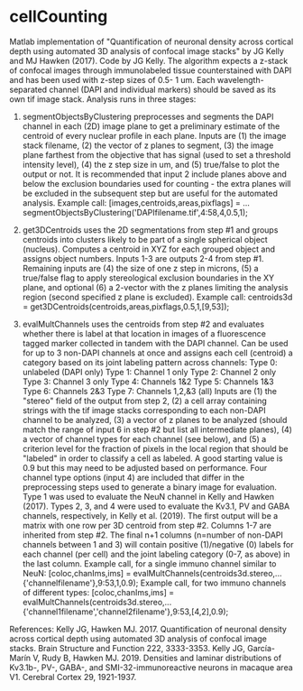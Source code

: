 # cellCounting
Matlab implementation of "Quantification of neuronal density across cortical 
depth using automated 3D analysis of confocal image stacks" by JG Kelly and 
MJ Hawken (2017). Code by JG Kelly. 
The algorithm expects a z-stack of confocal images through immunolabeled 
tissue counterstained with DAPI and has been used with z-step sizes of 0.5-
1 um. Each wavelength-separated channel (DAPI and individual markers) should
be saved as its own tif image stack. Analysis runs in three stages: 

1. segmentObjectsByClustering preprocesses and segments the DAPI channel in
each (2D) image plane to get a preliminary estimate of the centroid of every
nuclear profile in each plane. 
Inputs are (1) the image stack filename, (2) the vector of z planes to 
segment, (3) the image plane farthest from the objective that has signal 
(used to set a threshold intensity level), (4) the z step size in um, and 
(5) true/false to plot the output or not. 
It is recommended that input 2 include planes above and below the exclusion
boundaries used for counting - the extra planes will be excluded in the 
subsequent step but are useful for the automated analysis.
Example call:
[images,centroids,areas,pixflags] = ...
	segmentObjectsByClustering('DAPIfilename.tif',4:58,4,0.5,1);

2. get3DCentroids uses the 2D segmentations from step #1 and groups 
centroids into clusters likely to be part of a single spherical object 
(nucleus). Computes a centroid in XYZ for each grouped object and assigns
object numbers.
Inputs 1-3 are outputs 2-4 from step #1. Remaining inputs are (4) the size
of one z step in microns, (5) a true/false flag to apply stereological 
exclusion boundaries in the XY plane, and optional (6) a 2-vector with the z 
planes limiting the analysis region (second specified z plane is excluded).
Example call:
centroids3d = get3DCentroids(centroids,areas,pixflags,0.5,1,[9,53]);
 
3. evalMultChannels uses the centroids from step #2 and evaluates whether
there is label at that location in images of a fluorescence tagged marker
collected in tandem with the DAPI channel. Can be used for up to 3 non-DAPI
channels at once and assigns each cell (centroid) a category based on its 
joint labeling pattern across channels:
Type 0: unlabeled (DAPI only)
Type 1: Channel 1 only
Type 2: Channel 2 only
Type 3: Channel 3 only
Type 4: Channels 1&2 
Type 5: Channels 1&3
Type 6: Channels 2&3
Type 7: Channels 1,2,&3 (all)
Inputs are (1) the "stereo" field of the output from step 2, (2) a cell 
array containing strings with the tif image stacks corresponding to each 
non-DAPI channel to be analyzed, (3) a vector of z planes to be analyzed 
(should match the range of input 6 in step #2 but list all intermediate 
planes), (4) a vector of channel types for each channel (see below), and 
(5) a criterion level for the fraction of pixels in the local region that 
should be "labeled" in order to classify a cell as labeled. A good starting
value is 0.9 but this may need to be adjusted based on performance.
Four channel type options (input 4) are included that differ in the 
preprocessing steps used to generate a binary image for evaluation. Type 1
was used to evaluate the NeuN channel in Kelly and Hawken (2017). Types 2, 
3, and 4 were used to evaluate the Kv3.1, PV and GABA channels, 
respectively, in Kelly et al. (2019).
The first output will be a matrix with one row per 3D centroid from step #2.
Columns 1-7 are inherited from step #2. The final n+1 columns (n=number of 
non-DAPI channels between 1 and 3) will contain positive (1)/negative (0) 
labels for each channel (per cell) and the joint labeling category (0-7, as 
above) in the last column.
Example call, for a single immuno channel similar to NeuN:
[coloc,chanIms,ims] = evalMultChannels(centroids3d.stereo,...
	{'channelfilename'},9:53,1,0.9);
Example call, for two immuno channels of different types:
[coloc,chanIms,ims] = evalMultChannels(centroids3d.stereo,...
	{'channel1filename','channel2filename'},9:53,[4,2],0.9);


References:
Kelly JG, Hawken MJ. 2017. Quantification of neuronal density across 
	cortical depth using automated 3D analysis of confocal image stacks.
	Brain Structure and Function 222, 3333-3353.
Kelly JG, García-Marín V, Rudy B, Hawken MJ. 2019. Densities and laminar 
	distributions of Kv3.1b-, PV-, GABA-, and SMI-32-immunoreactive 
	neurons in macaque area V1. Cerebral Cortex 29, 1921-1937.
